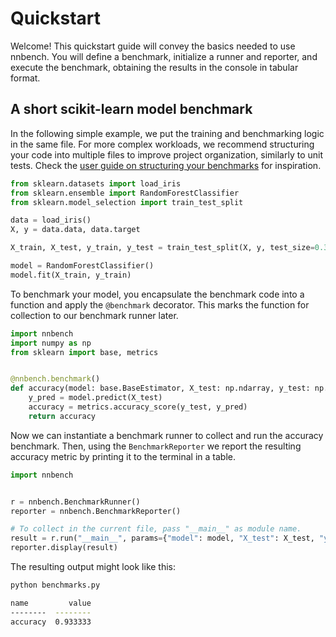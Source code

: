 # Quickstart

Welcome! This quickstart guide will convey the basics needed to use nnbench.
You will define a benchmark, initialize a runner and reporter, and execute the benchmark, obtaining the results in the console in tabular format.

## A short scikit-learn model benchmark 

In the following simple example, we put the training and benchmarking logic in the same file. For more complex workloads, we recommend structuring your code into multiple files to improve project organization, similarly to unit tests.
Check the [user guide on structuring your benchmarks](guides/organization.md) for inspiration.

```python
from sklearn.datasets import load_iris
from sklearn.ensemble import RandomForestClassifier
from sklearn.model_selection import train_test_split

data = load_iris()
X, y = data.data, data.target

X_train, X_test, y_train, y_test = train_test_split(X, y, test_size=0.3)

model = RandomForestClassifier()
model.fit(X_train, y_train)
```

To benchmark your model, you encapsulate the benchmark code into a function and apply the `@benchmark` decorator. 
This marks the function for collection to our benchmark runner later.

```python
import nnbench
import numpy as np
from sklearn import base, metrics


@nnbench.benchmark()
def accuracy(model: base.BaseEstimator, X_test: np.ndarray, y_test: np.ndarray) -> float:
    y_pred = model.predict(X_test)
    accuracy = metrics.accuracy_score(y_test, y_pred)
    return accuracy
```

Now we can instantiate a benchmark runner to collect and run the accuracy benchmark.
Then, using the `BenchmarkReporter` we report the resulting accuracy metric by printing it to the terminal in a table.

```python
import nnbench


r = nnbench.BenchmarkRunner()
reporter = nnbench.BenchmarkReporter()

# To collect in the current file, pass "__main__" as module name.
result = r.run("__main__", params={"model": model, "X_test": X_test, "y_test": y_test})
reporter.display(result)
```

The resulting output might look like this:

```bash
python benchmarks.py

name         value
--------  --------
accuracy  0.933333
```
